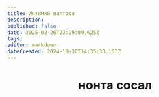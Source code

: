 ```yaml
---
title: Интимки валтоса
description: 
published: false
date: 2025-02-26T22:29:09.625Z
tags: 
editor: markdown
dateCreated: 2024-10-30T14:35:33.163Z
---
```


# <center> нонта сосал
